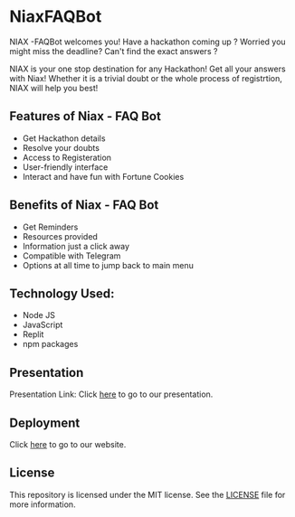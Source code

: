 # NiaxFAQBot

NIAX -FAQBot welcomes you!
Have a hackathon coming up ? 
Worried you might miss the deadline? 
Can't find the exact answers ?

NIAX is your one stop destination for any Hackathon! Get all your answers with Niax! Whether it is a trivial doubt or the whole process of registrtion, NIAX will help you best!



## Features of Niax - FAQ Bot
- Get Hackathon details
- Resolve your doubts
- Access to Registeration 
- User-friendly interface
- Interact and have fun with Fortune Cookies


## Benefits of Niax - FAQ Bot

 * Get Reminders
 * Resources provided
 * Information just a click away
 * Compatible with Telegram
 * Options at all time to jump back to main menu
 

## Technology Used:
- Node JS 
- JavaScript 
- Replit 
- npm packages


## Presentation 
Presentation Link: Click [here](https://www.canva.com/design/DAFYmqB8MP4/sNN4ZmKnwWNgrHbfNdlfNA/edit?utm_content=DAFYmqB8MP4&utm_campaign=designshare&utm_medium=link2&utm_source=sharebutton) to go to our presentation.


## Deployment
Click [here](link) to go to our website.


## License
This repository is licensed under the MIT license. See the [LICENSE](https://github.com/singhalshreya/NiaxFAQBot/blob/main/LICENSE) file for more information.
